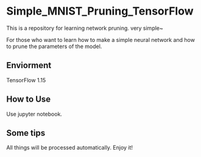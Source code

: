 # Simple_MNIST_Pruning_TensorFlow

This is a repository for learning network pruning. very simple~

For those who want to learn how to make a simple neural network and how to prune the parameters of the model.

## Enviorment
TensorFlow 1.15

## How to Use
Use jupyter notebook.

## Some tips
All things will be processed automatically. Enjoy it!
